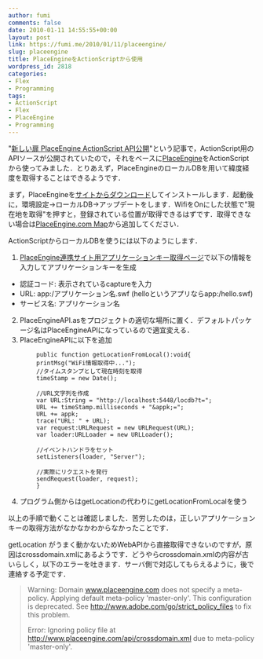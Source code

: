 ```yaml
---
author: fumi
comments: false
date: 2010-01-11 14:55:55+00:00
layout: post
link: https://fumi.me/2010/01/11/placeengine/
slug: placeengine
title: PlaceEngineをActionScriptから使用
wordpress_id: 2818
categories:
- Flex
- Programming
tags:
- ActionScript
- Flex
- PlaceEngine
- Programming
---
```


"[新しい扉 PlaceEngine ActionScript API公開](http://v12engine.blog116.fc2.com/blog-entry-12.html)"という記事で，ActionScript用のAPIソースが公開されていたので，それをベースに[PlaceEngine](http://www.placeengine.com/)をActionScriptから使ってみました．とりあえず，PlaceEngineのローカルDBを用いて緯度経度を取得することはできるようです．

まず，PlaceEngineを[サイトからダウンロード](http://www.placeengine.com/)してインストールします．起動後に，環境設定→ローカルDB→アップデートをします．WifiをOnにした状態で"現在地を取得"を押すと，登録されている位置が取得できるはずです．取得できない場合は[PlaceEngine.com Map](http://www.placeengine.com/map)から追加してください．

ActionScriptからローカルDBを使うには以下のようにします．

1. [PlaceEngine連携サイト用アプリケーションキー取得ページ](http://www.placeengine.com/appk)で以下の情報を入力してアプリケーションキーを生成
  * 認証コード: 表示されているcaptureを入力
  * URL: app:/アプリケーション名.swf (helloというアプリならapp:/hello.swf)
  * サービス名: アプリケーション名
2. PlaceEngineAPI.asをプロジェクトの適切な場所に置く．デフォルトパッケージ名はPlaceEngineAPIになっているので適宜変える．
3. PlaceEngineAPIに以下を追加

```    
  		public function getLocationFromLocal():void{
  		printMsg("WiFi情報取得中...");
  		//タイムスタンプとして現在時刻を取得
  		timeStamp = new Date();

  		//URL文字列を作成
  		var URL:String = "http://localhost:5448/locdb?t=";
  		URL += timeStamp.milliseconds + "&appk;=";
  		URL += appk;
  		trace("URL: " + URL);
  		var request:URLRequest = new URLRequest(URL);
  		var loader:URLLoader = new URLLoader();

  		//イベントハンドラをセット
  		setListeners(loader, "Server");

  		//実際にリクエストを発行
  		sendRequest(loader, request);
		}
```    


4. プログラム側からはgetLocationの代わりにgetLocationFromLocalを使う


以上の手順で動くことは確認しました．苦労したのは，正しいアプリケーションキーの取得方法がなかなかわからなかったことです．

getLocation がうまく動かないためWebAPIから直接取得できないのですが，原因はcrossdomain.xmlにあるようです．どうやらcrossdomain.xmlの内容が古いらしく，以下のエラーを吐きます．サーバ側で対応してもらえるように，後で連絡する予定です．


> Warning: Domain www.placeengine.com does not specify a meta-policy.  Applying default meta-policy 'master-only'.  This configuration is deprecated.  See http://www.adobe.com/go/strict_policy_files to fix this problem.
>
> Error: Ignoring policy file at http://www.placeengine.com/api/crossdomain.xml due to meta-policy 'master-only'.
